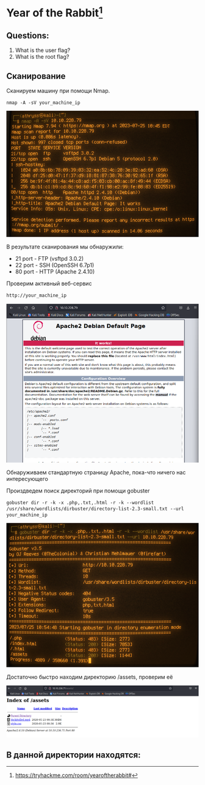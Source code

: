 # Year of the Rabbit[^1]
## Questions:
1. What is the user flag? <br />
1. What is the root flag? <br />
## Сканирование
Сканируем машину при помощи Nmap. <br />
```console
nmap -A -sV your_machine_ip
```
![nmap_scan](screenshots/1.png)

В результате сканирования мы обнаружили: 
- 21 port - FTP (vsftpd 3.0.2)
- 22 port - SSH (OpenSSH 6.7p1)
- 80 port - HTTP (Apache 2.4.10)

Проверим активный веб-сервис

```sh
http://your_machine_ip
```

![http_check](screenshots/3.png)

Обнаруживаем стандартную страницу Apache, пока-что ничего нас интересующего

Произдведем поиск директорий при помощи gobuster

```console
gobuster dir -r -k -x .php,.txt,.html -r -k --wordlist /usr/share/wordlists/dirbuster/directory-list-2.3-small.txt --url your_machine_ip
```

![gobuster](screenshots/2.png)

Достаточно быстро находим директорию /assets, проверим её

![assets_check](screenshots/4.1.png)

В данной директории находятся:
- 

[^1]:https://tryhackme.com/room/yearoftherabbit#

